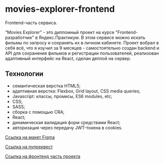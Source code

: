 # movies-explorer-frontend
Frontend-часть сервиса.

“Movies Explorer” - это дипломный проект на курсе "Frontend-разработчик" в Яндекс.Практикум. В этом сервисе можно искать фильмы по запросу и сохранять их в личном кабинете. Проект вобрал в себя всё, что я изучил за 9 месяцев - самостоятельно создан backend и API для сохранения фильмов и регистрации пользователей, реализован адаптивный интерфейс на React, сделан деплой на сервер.

## Технологии
- семантическая верстка HTML5;
- адаптивная верстка: Flexbox, Grid layout, CSS media queries;
- Javascript: классы, промисы, ES6 modules, etc;
- CSS;
- SASS;
- сборка с помощью CRA;
- React;
- динамическая валидация форм средствами React;
- авторизация через передачу JWT-токена в cookies.

[Ссылка на макет Figma](https://disk.yandex.ru/d/l8IpsoxpArjS9Q)

[Ссылка на пулреквест](https://github.com/DangerBadger/movies-explorer-frontend/pull/2)

[Ссылка на фронтенд часть проекта](https://github.com/DangerBadger/movies-explorer-api)
